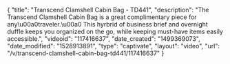 {
    "title": "Transcend Clamshell Cabin Bag - TD441",
    "description": "The Transcend Clamshell Cabin Bag is a great complimentary piece for any\u00a0traveler.\u00a0 This hyrbrid of business brief and overnight duffle keeps you organized on the go, while keeping must-have items easily accessible.",
    "videoid": "117416637",
    "date_created": "1499369073",
    "date_modified": "1528913891",
    "type": "captivate",
    "layout": "video",
    "url": "\/v\/transcend-clamshell-cabin-bag-td441\/117416637"
}